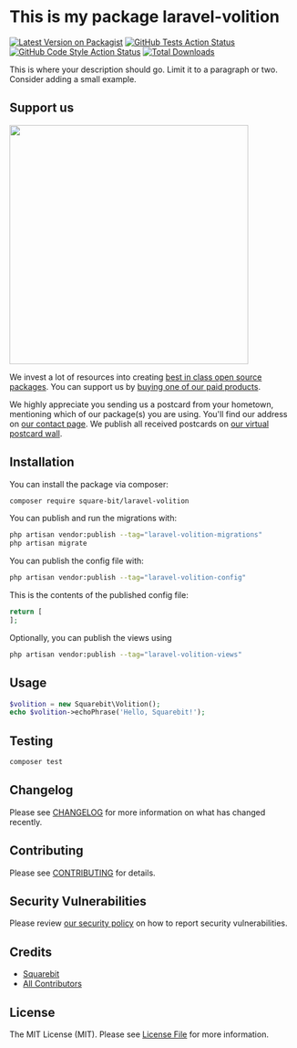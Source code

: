 # This is my package laravel-volition

[![Latest Version on Packagist](https://img.shields.io/packagist/v/square-bit/laravel-volition.svg?style=flat-square)](https://packagist.org/packages/square-bit/laravel-volition)
[![GitHub Tests Action Status](https://img.shields.io/github/actions/workflow/status/square-bit/laravel-volition/run-tests.yml?branch=main&label=tests&style=flat-square)](https://github.com/square-bit/laravel-volition/actions?query=workflow%3Arun-tests+branch%3Amain)
[![GitHub Code Style Action Status](https://img.shields.io/github/actions/workflow/status/square-bit/laravel-volition/fix-php-code-style-issues.yml?branch=main&label=code%20style&style=flat-square)](https://github.com/square-bit/laravel-volition/actions?query=workflow%3A"Fix+PHP+code+style+issues"+branch%3Amain)
[![Total Downloads](https://img.shields.io/packagist/dt/square-bit/laravel-volition.svg?style=flat-square)](https://packagist.org/packages/square-bit/laravel-volition)

This is where your description should go. Limit it to a paragraph or two. Consider adding a small example.

## Support us

[<img src="https://github-ads.s3.eu-central-1.amazonaws.com/laravel-volition.jpg?t=1" width="419px" />](https://spatie.be/github-ad-click/laravel-volition)

We invest a lot of resources into creating [best in class open source packages](https://spatie.be/open-source). You can support us by [buying one of our paid products](https://spatie.be/open-source/support-us).

We highly appreciate you sending us a postcard from your hometown, mentioning which of our package(s) you are using. You'll find our address on [our contact page](https://spatie.be/about-us). We publish all received postcards on [our virtual postcard wall](https://spatie.be/open-source/postcards).

## Installation

You can install the package via composer:

```bash
composer require square-bit/laravel-volition
```

You can publish and run the migrations with:

```bash
php artisan vendor:publish --tag="laravel-volition-migrations"
php artisan migrate
```

You can publish the config file with:

```bash
php artisan vendor:publish --tag="laravel-volition-config"
```

This is the contents of the published config file:

```php
return [
];
```

Optionally, you can publish the views using

```bash
php artisan vendor:publish --tag="laravel-volition-views"
```

## Usage

```php
$volition = new Squarebit\Volition();
echo $volition->echoPhrase('Hello, Squarebit!');
```

## Testing

```bash
composer test
```

## Changelog

Please see [CHANGELOG](CHANGELOG.md) for more information on what has changed recently.

## Contributing

Please see [CONTRIBUTING](CONTRIBUTING.md) for details.

## Security Vulnerabilities

Please review [our security policy](../../security/policy) on how to report security vulnerabilities.

## Credits

- [Squarebit](https://github.com/square-bit)
- [All Contributors](../../contributors)

## License

The MIT License (MIT). Please see [License File](LICENSE.md) for more information.
